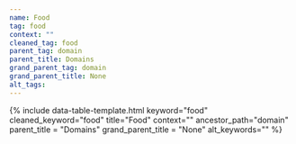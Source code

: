 ```yaml
---
name: Food
tag: food
context: ""
cleaned_tag: food
parent_tag: domain
parent_title: Domains
grand_parent_tag: domain
grand_parent_title: None
alt_tags: 
---
```


{% include data-table-template.html 
  keyword="food" 
  cleaned_keyword="food" 
  title="Food"
  context=""
  ancestor_path="domain" 
  parent_title = "Domains"
  grand_parent_title = "None"
  alt_keywords=""
%}

